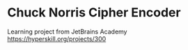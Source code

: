 # Chuck Norris Cipher Encoder

Learning project from JetBrains Academy https://hyperskill.org/projects/300